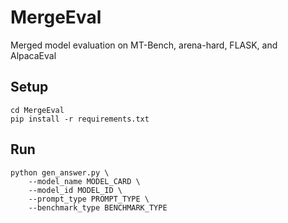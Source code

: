 # MergeEval
Merged model evaluation on MT-Bench, arena-hard, FLASK, and AlpacaEval

## Setup
```
cd MergeEval
pip install -r requirements.txt
```

## Run
```
python gen_answer.py \
    --model_name MODEL_CARD \
    --model_id MODEL_ID \
    --prompt_type PROMPT_TYPE \
    --benchmark_type BENCHMARK_TYPE
```
